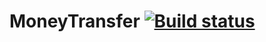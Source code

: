 # MoneyTransfer [![Build status](https://ci.appveyor.com/api/projects/status/op4ntdfd2rmfvrkg?svg=true)](https://ci.appveyor.com/project/AzizShoev/moneytransferbdd)